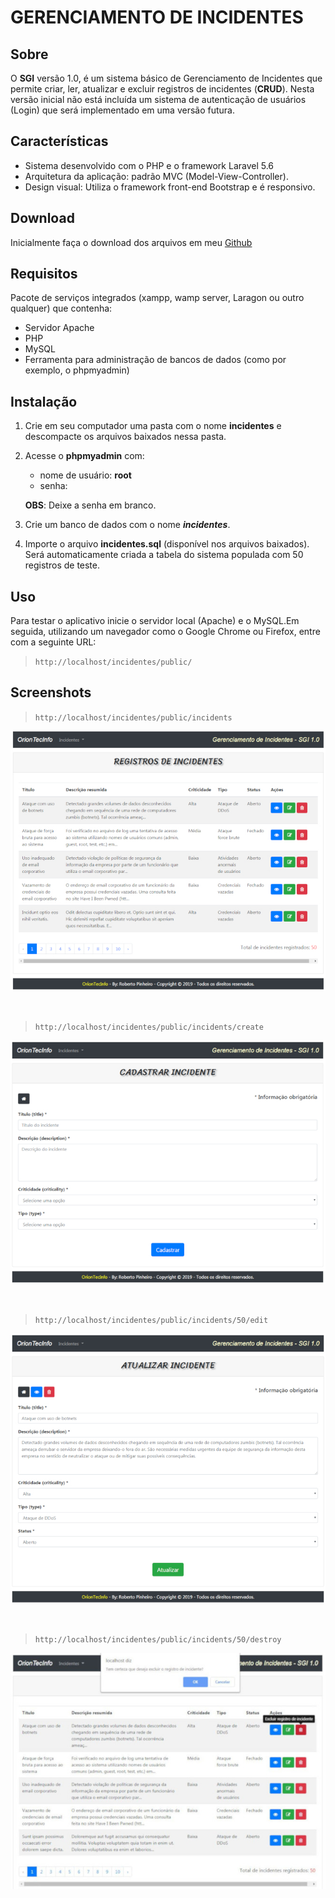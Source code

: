 # GERENCIAMENTO DE INCIDENTES

## Sobre

O **SGI** versão 1.0, é um sistema básico de Gerenciamento de Incidentes que permite criar, ler, atualizar e excluir registros de incidentes (**CRUD**). Nesta versão inicial não está incluída um sistema de autenticação de usuários (Login) que será implementado em uma versão futura.

## Características

- Sistema desenvolvido com o PHP e o framework Laravel 5.6
- Arquitetura da aplicação: padrão MVC (Model-View-Controller).
- Design visual: Utiliza o framework front-end Bootstrap e é responsivo.

## Download

Inicialmente faça o download dos arquivos em meu [Github](https://github.com/betopinheiro1005/projeto-gerenciamento-incidentes)

## Requisitos

Pacote de serviços integrados (xampp, wamp server, Laragon ou outro qualquer) que contenha:

- Servidor Apache
- PHP
- MySQL
- Ferramenta para administração de bancos de dados (como por exemplo, o phpmyadmin)


## Instalação

1. Crie em seu computador uma pasta com o nome **incidentes** e descompacte os arquivos baixados nessa pasta.
2. Acesse o **phpmyadmin** com:
    - nome de usuário: **root**
    - senha: 

    **OBS**: Deixe a senha em branco.

3. Crie um banco de dados com o nome ***incidentes***.
4. Importe o arquivo  **incidentes.sql** (disponível nos arquivos baixados). Será automaticamente criada a tabela do sistema populada com 50 registros de teste.

## Uso

Para testar o aplicativo inicie o servidor local (Apache) e o MySQL.Em seguida, utilizando um navegador como o Google Chrome ou Firefox, entre com a seguinte URL:

> `http://localhost/incidentes/public/`


## Screenshots


> `http://localhost/incidentes/public/incidents`


![](public/images/CRUD-Read.jpg)

<br>


> `http://localhost/incidentes/public/incidents/create`


![](public/images/CRUD-Create.jpg)

<br>

> `http://localhost/incidentes/public/incidents/50/edit`

![](public/images/CRUD-Update.jpg)

<br>

> `http://localhost/incidentes/public/incidents/50/destroy`


![](public/images/CRUD-Delete.jpg)
